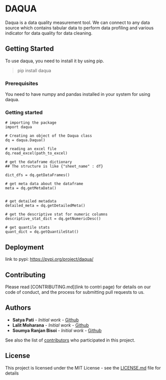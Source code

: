 # DAQUA

Daqua is a data quality measurement tool. We can connect to any data source which contains tabular data to perform data profiling and various indicator for data quality for data cleaning. 

## Getting Started

To use daqua, you need to install it by using pip.

> pip install daqua

### Prerequisites

You need to have numpy and pandas installed in your system for using daqua.


### Getting started

```
# importing the package
import daqua

# Creating an object of the Daqua class
dq = daqua.Daqua()

# reading an excel file
dq.read_excel(path_to_excel)

# get the dataframe dictionary
## The structure is like {"sheet_name" : df}

dict_dfs = dq.getDataFrames()

# get meta data about the dataframe
meta = dq.getMetaData()


# get detailed metadata
detailed_meta = dq.getDetailedMeta()

# get the descriptive stat for numeric columns
descriptive_stat_dict = dq.getNumericDesc()

# get quantile stats
quant_dict = dq.getQuantileStat()
```


## Deployment

link to pypi: https://pypi.org/project/daqua/


## Contributing

Please read [CONTRIBUTING.md](link to contri page) for details on our code of conduct, and the process for submitting pull requests to us.


## Authors

* **Satya Pati** - *Initial work* - [Github](https://github.com/PurpleBooth)
* **Lalit Moharana** - *Initial work* - [Github](https://github.com/PurpleBooth)
* **Soumya Ranjan Bisoi** - *Initial work* - [Github](https://github.com/PurpleBooth)

See also the list of [contributors](https://github.com/your/project/contributors) who participated in this project.

## License

This project is licensed under the MIT License - see the [LICENSE.md](LICENSE.md) file for details

